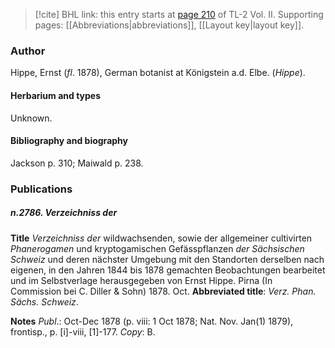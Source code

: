 > [!cite] BHL link: this entry starts at [page 210](https://www.biodiversitylibrary.org/item/103253#page/236/mode/1up) of TL-2 Vol. II.
> Supporting pages: [[Abbreviations|abbreviations]], [[Layout key|layout key]].

### Author

Hippe, Ernst (*fl*. 1878), German botanist at Königstein a.d. Elbe. (*Hippe*).

#### Herbarium and types

Unknown.

#### Bibliography and biography

Jackson p. 310; Maiwald p. 238.

### Publications

##### n.2786. Verzeichniss der

**Title**
*Verzeichniss der* wildwachsenden, sowie der allgemeiner cultivirten *Phanerogamen* und kryptogamischen Gefässpflanzen *der Sächsischen Schweiz* und deren nächster Umgebung mit den Standorten derselben nach eigenen, in den Jahren 1844 bis 1878 gemachten Beobachtungen bearbeitet und im Selbstverlage herausgegeben von Ernst Hippe. Pirna (In Commission bei C. Diller & Sohn) 1878. Oct.
**Abbreviated title**: *Verz. Phan. Sächs. Schweiz*.

**Notes**
*Publ*.: Oct-Dec 1878 (p. viii: 1 Oct 1878; Nat. Nov. Jan(1) 1879), frontisp., p. \[i\]-viii, \[1\]-177. *Copy*: B.

